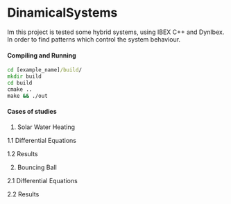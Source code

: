 # DinamicalSystems

Im this project is tested some hybrid systems, using IBEX C++ and DynIbex. 
In order to find patterns which control the system behaviour.

#### Compiling and Running


``` cmd
cd [example_name]/build/
mkdir build
cd build
cmake ..
make && ./out
```

#### Cases of studies

1.  Solar Water Heating

  1.1 Differential Equations
  
  1.2 Results
  
2. Bouncing Ball

  2.1 Differential Equations
  
  2.2 Results
